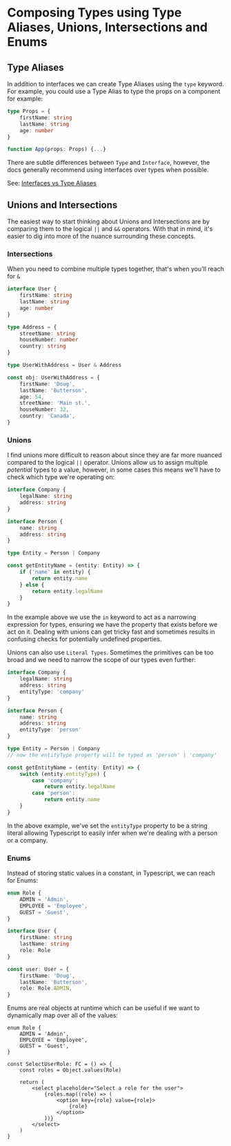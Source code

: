 # Composing Types using Type Aliases, Unions, Intersections and Enums

## Type Aliases

In addition to interfaces we can create Type Aliases using the `type` keyword. For example, you could use a Type Alias to type the props on a component for example:

```ts
type Props = {
    firstName: string
    lastName: string
    age: number
}

function App(props: Props) {...}
```

There are subtle differences between `Type` and `Interface`, however, the docs generally recommend using interfaces over types when possible.

See: [Interfaces vs Type Aliases](https://www.typescriptlang.org/docs/handbook/advanced-types.html#interfaces-vs-type-aliases)

## Unions and Intersections

The easiest way to start thinking about Unions and Intersections are by comparing them to the logical `||` and `&&` operators. With that in mind, it's easier to dig into more of the nuance surrounding these concepts.

### Intersections

When you need to combine multiple types together, that's when you'll reach for `&`

```ts
interface User {
    firstName: string
    lastName: string
    age: number
}

type Address = {
    streetName: string
    houseNumber: number
    country: string
}

type UserWithAddress = User & Address

const obj: UserWithAddress = {
    firstName: 'Doug',
    lastName: 'Butterson',
    age: 54,
    streetName: 'Main st.',
    houseNumber: 32,
    country: 'Canada',
}
```

### Unions

I find unions more difficult to reason about since they are far more nuanced compared to the logical `||` operator. Unions allow us to assign multiple _potential_ types to a value, however, in some cases this means we'll have to check which type we're operating on:

```ts
interface Company {
    legalName: string
    address: string
}

interface Person {
    name: string
    address: string
}

type Entity = Person | Company

const getEntityName = (entity: Entity) => {
    if ('name' in entity) {
        return entity.name
    } else {
        return entity.legalName
    }
}
```

In the example above we use the `in` keyword to act as a narrowing expression for types, ensuring we have the property that exists before we act on it. Dealing with unions can get tricky fast and sometimes results in confusing checks for potentially undefined properties.

Unions can also use `Literal Types`. Sometimes the primitives can be too broad and we need to narrow the scope of our types even further:

```ts
interface Company {
    legalName: string
    address: string
    entityType: 'company'
}

interface Person {
    name: string
    address: string
    entityType: 'person'
}

type Entity = Person | Company
// now the entityType property will be typed as 'person' | 'company'

const getEntityName = (entity: Entity) => {
    switch (entity.entityType) {
        case 'company':
            return entity.legalName
        case 'person':
            return entity.name
    }
}
```

In the above example, we've set the `entityType` property to be a string literal allowing Typescript to easily infer when we're dealing with a person or a company.

### Enums

Instead of storing static values in a constant, in Typescript, we can reach for Enums:

```ts
enum Role {
    ADMIN = 'Admin',
    EMPLOYEE = 'Employee',
    GUEST = 'Guest',
}

interface User {
    firstName: string
    lastName: string
    role: Role
}

const user: User = {
    firstName: 'Doug',
    lastName: 'Butterson',
    role: Role.ADMIN,
}
```

Enums are real objects at runtime which can be useful if we want to dynamically map over all of the values:

```tsx
enum Role {
    ADMIN = 'Admin',
    EMPLOYEE = 'Employee',
    GUEST = 'Guest',
}

const SelectUserRole: FC = () => {
    const roles = Object.values(Role)

    return (
        <select placeholder="Select a role for the user">
            {roles.map((role) => (
                <option key={role} value={role}>
                    {role}
                </option>
            ))}
        </select>
    )
}
```
